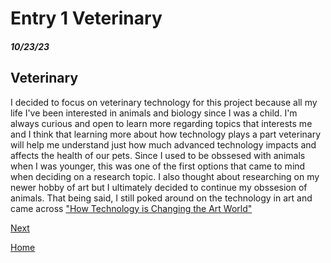 # Entry 1 Veterinary
##### 10/23/23

## Veterinary
I decided to focus on veterinary technology for this project because all my life I've been interested in animals and biology since I was a child. I'm always curious and open to learn more regarding topics that interests me and I think that learning more about how technology plays a part veterinary will help me understand just how much advanced technology impacts and affects the health of our pets. Since I used to be obssesed with animals when I was younger, this was one of the first options that came to mind when deciding on a research topic. I also thought about researching on my newer hobby of art but I ultimately decided to continue my obssesion of animals. That being said, I still poked around on the technology in art and came across ["How Technology is Changing the Art World"](https://www.pinotspalette.com/naperville/blog/creative-life/-pinotspalettenaperville-art-and-technology-how-technology-is-changing-the-art-world#:~:text=Digital%20art%20uses%20digital%20technology,projectors%2C%20and%20other%20digital%20platforms.)

[Next](entry02.md)

[Home](../README.md)
